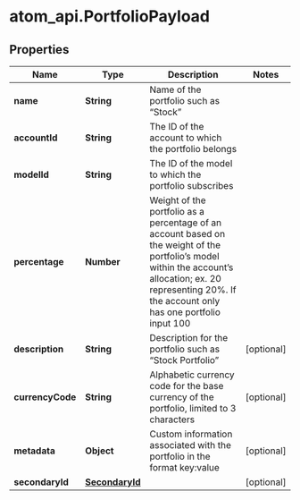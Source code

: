 # atom_api.PortfolioPayload

## Properties
Name | Type | Description | Notes
------------ | ------------- | ------------- | -------------
**name** | **String** | Name of the portfolio such as “Stock” | 
**accountId** | **String** | The ID of the account to which the portfolio belongs | 
**modelId** | **String** | The ID of the model to which the portfolio subscribes | 
**percentage** | **Number** | Weight of the portfolio as a percentage of an account based on the weight of the portfolio’s model within the account’s allocation; ex. 20 representing 20%. If the account only has one portfolio input 100 | 
**description** | **String** | Description for the portfolio such as “Stock Portfolio” | [optional] 
**currencyCode** | **String** | Alphabetic currency code for the base currency of the portfolio, limited to 3 characters | [optional] 
**metadata** | **Object** | Custom information associated with the portfolio in the format key:value | [optional] 
**secondaryId** | [**SecondaryId**](SecondaryId.md) |  | [optional] 


